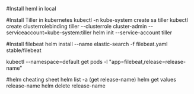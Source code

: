 #Install heml in local

#Install Tiller in kubernetes
kubectl -n kube-system create sa tiller
kubectl create clusterrolebinding tiller --clusterrole cluster-admin --serviceaccount=kube-system:tiller
helm init --service-account tiller

#Install filebeat
helm install --name elastic-search -f filebeat.yaml stable/filebeat

kubectl --namespace=default get pods -l "app=filebeat,release=release-name"

#helm cheating sheet
helm list -a (get release-name)
helm get values release-name
helm delete release-name
